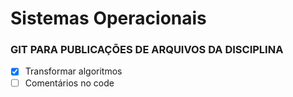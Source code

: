 # Sistemas Operacionais
### GIT PARA PUBLICAÇÕES DE ARQUIVOS DA DISCIPLINA
- [x] Transformar algoritmos
- [ ] Comentários no code
